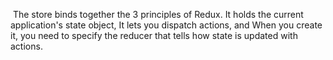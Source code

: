  The store binds together the 3 principles of Redux. It holds the current application's state object,
 It lets you dispatch actions, 
 and When you create it, you need to specify the reducer 
 that tells how state is updated with actions. 